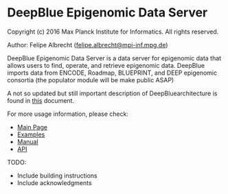 DeepBlue Epigenomic Data Server
========

Copyright (c) 2016 Max Planck Institute for Informatics. All rights reserved.

Author: Felipe Albrecht (felipe.albrecht@mpi-inf.mpg.de)

DeepBlue Epigenomic Data Server is a data server for epigenomic data that allows users to find, operate, and retrieve epigenomic data.
DeepBlue imports data from ENCODE, Roadmap, BLUEPRINT, and DEEP epigenomic consortia (the populator module will be make public ASAP)

A not so updated but still important description of DeepBluearchitecture is found in [this](https://docs.google.com/document/d/135pze6dWvYJXSX4A39w9MxXpordCzO3Uc7iaLvkoXgA/edit?usp=sharing) document. 

For more usage information, please check:
  * [Main Page](http://deepblue.mpi-inf.mpg.de)
  * [Examples](http://deepblue.mpi-inf.mpg.de/examples.php)
  * [Manual](http://deepblue.mpi-inf.mpg.de/manual/)
  * [API](http://deepblue.mpi-inf.mpg.de/api.php)


TODO:
  * Include building instructions
  * Include acknowledgments
